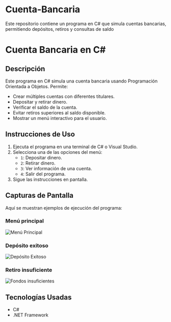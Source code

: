 # Cuenta-Bancaria
Este repositorio contiene un programa en C# que simula cuentas bancarias, permitiendo depósitos, retiros y consultas de saldo
# Cuenta Bancaria en C#

## Descripción
Este programa en C# simula una cuenta bancaria usando Programación Orientada a Objetos. Permite:

- Crear múltiples cuentas con diferentes titulares.
- Depositar y retirar dinero.
- Verificar el saldo de la cuenta.
- Evitar retiros superiores al saldo disponible.
- Mostrar un menú interactivo para el usuario.

## Instrucciones de Uso
1. Ejecuta el programa en una terminal de C# o Visual Studio.
2. Selecciona una de las opciones del menú:
   - `1`: Depositar dinero.
   - `2`: Retirar dinero.
   - `3`: Ver información de una cuenta.
   - `4`: Salir del programa.
3. Sigue las instrucciones en pantalla.

## Capturas de Pantalla
Aquí se muestran ejemplos de ejecución del programa:

### Menú principal
![Menú Principal](C:\Users\Admin\Documents\GitHub\Cuenta-Bancaria/1.png)

### Depósito exitoso
![Depósito Exitoso](C:\Users\Admin\Documents\GitHub\Cuenta-Bancaria/2.png)

### Retiro insuficiente
![Fondos insuficientes](C:\Users\Admin\Documents\GitHub\Cuenta-Bancaria/3.png)

## Tecnologías Usadas
- C#
- .NET Framework
